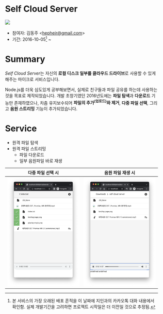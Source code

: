 # Self Cloud Server

![](https://img.shields.io/badge/Node.js-339933?logo=node.js&logoColor=white)

-   참여자: 김동주 <<hepheir@gmail.com>>
-   기간: 2016-10-05[^date-started] ~

[^date-started]: 본 서비스의 가장 오래된 배포 흔적을 이 날짜에 지인과의 카카오톡 대화 내용에서 확인함. 실제 개발기간을 고려하면 프로젝트 시작일은 더 이전일 것으로 추정됨.

# Summary

*Self Cloud Server*는 자신의 **로컬 디스크 일부를 클라우드 드라이브**로 사용할 수 있게 해주는 마이크로 서비스입니다.

Node.js를 더욱 심도있게 공부해보면서, 실제로 친구들과 파일 공유를 하는데 사용하는 것을 목표로 제작되었습니다. 개발 초창기였던 2016년도에는 **파일 탐색**과 **다운로드** 기능만 존재하였으나, 차츰 유지보수되어 **파일의 추가<sup>(업로드)</sup>와 제거**, **다중 파일 선택**, 그리고 **음원 스트리밍** 기능이 추가되었습니다.

# Service

-   원격 파일 탐색
-   원격 파일 스트리밍
    -   파일 다운로드
    -   일부 음원파일 바로 재생

|            다중 파일 선택 시             |       음원 파일 재생 시        |
| :--------------------------------------: | :----------------------------: |
| ![](/images/multiple-files-selected.png) | ![](/images/playing-music.png) |
